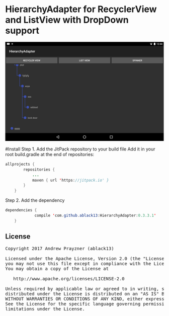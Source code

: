 # HierarchyAdapter for RecyclerView and ListView with DropDown support
<img src="https://github.com/ablack13/HierarchyAdapter/blob/master/screenshot.jpeg"/>


#Install
Step 1. Add the JitPack repository to your build file
Add it in your root build.gradle at the end of repositories:
 
```java
allprojects {
		repositories {
			...
			maven { url 'https://jitpack.io' }
		}
	}
```
Step 2. Add the dependency
```java
dependencies {
	         compile 'com.github.ablack13:HierarchyAdapter:0.3.3.1'
	}
```

## License
<pre>
Copyright 2017 Andrew Prayzner (ablack13)

Licensed under the Apache License, Version 2.0 (the "License");
you may not use this file except in compliance with the License.
You may obtain a copy of the License at

   http://www.apache.org/licenses/LICENSE-2.0

Unless required by applicable law or agreed to in writing, software
distributed under the License is distributed on an "AS IS" BASIS,
WITHOUT WARRANTIES OR CONDITIONS OF ANY KIND, either express or implied.
See the License for the specific language governing permissions and
limitations under the License.
</pre>
